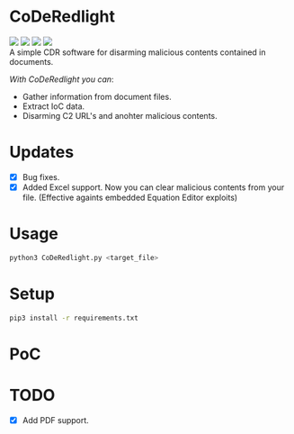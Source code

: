 # CoDeRedlight
<img src="https://img.shields.io/badge/-Linux-black?style=for-the-badge&logo=Linux&logoColor=white"> <img src="https://img.shields.io/badge/-Python-black?style=for-the-badge&logo=python&logoColor=white"> <img src="https://img.shields.io/badge/-Terminal-black?style=for-the-badge&logo=GNU%20Bash&logoColor=white"> <img src="https://img.shields.io/badge/-GPL%203.0-black?style=for-the-badge&Color=white">
<br>A simple CDR software for disarming malicious contents contained in documents.<br>

*With CoDeRedlight you can*:
- Gather information from document files.
- Extract IoC data.
- Disarming C2 URL's and anohter malicious contents.

# Updates
- [X] Bug fixes.
- [X] Added Excel support. Now you can clear malicious contents from your file. (Effective againts embedded Equation Editor exploits)

# Usage
```bash
python3 CoDeRedlight.py <target_file>
```

# Setup
```bash
pip3 install -r requirements.txt
```

# PoC

# TODO
- [X] Add PDF support.